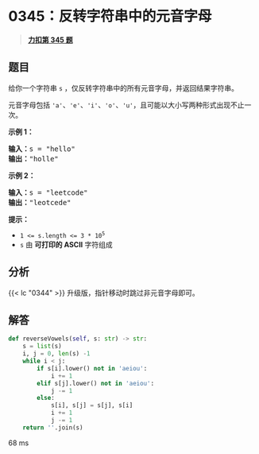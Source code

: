 # 0345：反转字符串中的元音字母


> <u>**[力扣第 345 题](https://leetcode.cn/problems/reverse-vowels-of-a-string/)**</u>

## 题目

<p>给你一个字符串 <code>s</code> ，仅反转字符串中的所有元音字母，并返回结果字符串。</p>

<p>元音字母包括 <code>'a'</code>、<code>'e'</code>、<code>'i'</code>、<code>'o'</code>、<code>'u'</code>，且可能以大小写两种形式出现不止一次。</p>



<p><strong>示例 1：</strong></p>

<pre>
<strong>输入：</strong>s = "hello"
<strong>输出：</strong>"holle"
</pre>

<p><strong>示例 2：</strong></p>

<pre>
<strong>输入：</strong>s = "leetcode"
<strong>输出：</strong>"leotcede"</pre>



<p><strong>提示：</strong></p>

<ul>
<li><code>1 &lt;= s.length &lt;= 3 * 10<sup>5</sup></code></li>
<li><code>s</code> 由 <strong>可打印的 ASCII</strong> 字符组成</li>
</ul>


## 分析

{{< lc "0344" >}} 升级版，指针移动时跳过非元音字母即可。

## 解答

```python
def reverseVowels(self, s: str) -> str:
    s = list(s)
    i, j = 0, len(s) -1
    while i < j:
        if s[i].lower() not in 'aeiou':
            i += 1
        elif s[j].lower() not in 'aeiou':
            j -= 1
        else:
            s[i], s[j] = s[j], s[i]
            i += 1
            j -= 1
    return ''.join(s)
```
68 ms

